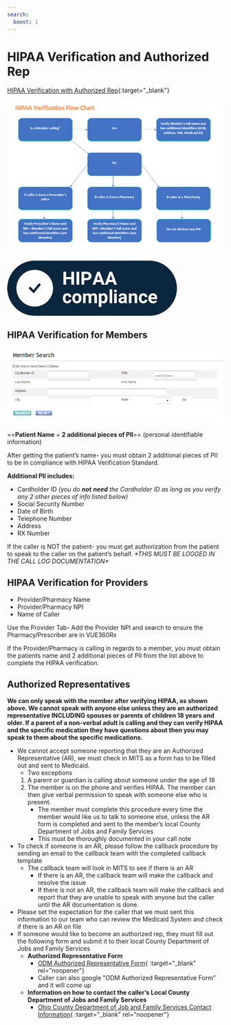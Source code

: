 ```yaml
---
search:
  boost: 1
---
```


# HIPAA Verification and Authorized Rep

[HIPAA Verification with Authorized Rep](https://mygainwell-my.sharepoint.com/:w:/g/personal/kaelyn_dobbins_gainwelltechnologies_com/EeFz6jFFgrhHkSOrFXbM1fYBrBU_oqaYDnKkF03xlgnvPw?e=BRPTiP){:target="_blank"}

![Alt text](../Calls%20-%20Standard%20of%20Work/HIPPA%20Verification%20Flow%20Chart.png)

![](docs/images/HIPAA%20Verification%20w.%20Auth%20Rep%20and%20FFS/media/image1.png)

## HIPAA Verification for Members

![](docs/images/HIPAA%20Verification%20w.%20Auth%20Rep%20and%20FFS/media/image2.png)

==**Patient Name** + **2 additional pieces of PII**== (personal identifiable information)

After getting the patient’s name- you must obtain 2 additional pieces of
PII to be in compliance with HIPAA Verification Standard.

**Additional PII includes:**

- Cardholder ID *(you do **not** **need** the Cardholder ID as long as
    you verify any 2 other pieces of info listed below)*
- Social Security Number
- Date of Birth
- Telephone Number
- Address
- RX Number

If the caller is NOT the patient- you must get authorization from the
patient to speak to the caller on the patient’s behalf. *\*THIS MUST BE
LOGGED IN THE CALL LOG DOCUMENTATION\**

## HIPAA Verification for Providers

- Provider/Pharmacy Name
- Provider/Pharmacy NPI
- Name of Caller

Use the Provider Tab- Add the Provider NPI and search to ensure the Pharmacy/Prescriber are in VUE360Rx

If the Provider/Pharmacy is calling in regards to a member, you must obtain the patients name and 2 additional pieces of PII from the list above to complete the HIPAA verification.

## Authorized Representatives

**We can only speak with the member after verifying HIPAA, as shown above. We cannot speak with anyone else unless they are an authorized representative INCLUDING spouses or parents of children 18 years and older. If a parent of a non-verbal adult is calling and they can verify HIPAA and the specific medication they have questions about then you may speak to them about the specific medications.** 

-	We cannot accept someone reporting that they are an Authorized Representative (AR), we must check in MITS as a form has to be filled out and sent to Medicaid.
    -	Two exceptions
    1. A parent or guardian is calling about someone under the age of 18
    2. The member is on the phone and verifies HIPAA. The member can then give verbal permission to speak with someone else who is present.
        - The member must complete this procedure every time the member would like us to talk to someone else, unless the AR form is completed and sent to the member’s local County Department of Jobs and Family Services
        - This must be thoroughly documented in your call note
- To check if someone is an AR, please follow the callback procedure by sending an email to the callback team with the completed callback template
    - The callback team will look in MITS to see if there is an AR
      - If there is an AR, the callback team will make the callback and resolve the issue
      - If there is not an AR, the callback team will make the callback and report that they are unable to speak with anyone but the caller until the AR documentation is done.
- Please set the expectation for the caller that we must sent this information to our team who can review the Medicaid System and check if there is an AR on file
- If someone would like to become an authorized rep, they must fill out the following form and submit it to their local County Department of Jobs and Family Services 
  - **Authorized Representative Form**
    - [ODM Authorized Representative Form](https://dam.assets.ohio.gov/image/upload/medicaid.ohio.gov/Resources/Publications/Forms/ODM06723fillx.pdf){ :target="_blank" rel="noopener"}
    - Caller can also google "ODM Authorized Representative Form" and it will come up
  - **Information on how to contact the caller’s Local County Department of Jobs and Family Services**
    - [Ohio County Department of Job and Family Services Contact Information](https://jfs.ohio.gov/county/county_directory.pdf){ :target="_blank" rel="noopener"}
